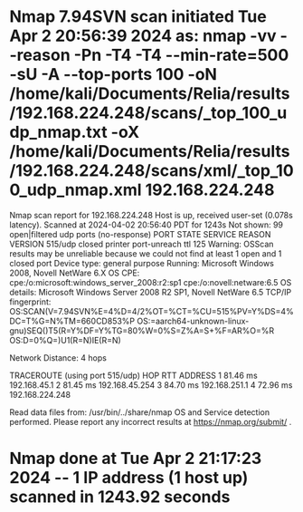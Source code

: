 # Nmap 7.94SVN scan initiated Tue Apr  2 20:56:39 2024 as: nmap -vv --reason -Pn -T4 -T4 --min-rate=500 -sU -A --top-ports 100 -oN /home/kali/Documents/Relia/results/192.168.224.248/scans/_top_100_udp_nmap.txt -oX /home/kali/Documents/Relia/results/192.168.224.248/scans/xml/_top_100_udp_nmap.xml 192.168.224.248
Nmap scan report for 192.168.224.248
Host is up, received user-set (0.078s latency).
Scanned at 2024-04-02 20:56:40 PDT for 1243s
Not shown: 99 open|filtered udp ports (no-response)
PORT    STATE  SERVICE REASON               VERSION
515/udp closed printer port-unreach ttl 125
Warning: OSScan results may be unreliable because we could not find at least 1 open and 1 closed port
Device type: general purpose
Running: Microsoft Windows 2008, Novell NetWare 6.X
OS CPE: cpe:/o:microsoft:windows_server_2008:r2:sp1 cpe:/o:novell:netware:6.5
OS details: Microsoft Windows Server 2008 R2 SP1, Novell NetWare 6.5
TCP/IP fingerprint:
OS:SCAN(V=7.94SVN%E=4%D=4/2%OT=%CT=%CU=515%PV=Y%DS=4%DC=T%G=N%TM=660CD853%P
OS:=aarch64-unknown-linux-gnu)SEQ()T5(R=Y%DF=Y%TG=80%W=0%S=Z%A=S+%F=AR%O=%R
OS:D=0%Q=)U1(R=N)IE(R=N)

Network Distance: 4 hops

TRACEROUTE (using port 515/udp)
HOP RTT      ADDRESS
1   81.46 ms 192.168.45.1
2   81.45 ms 192.168.45.254
3   84.70 ms 192.168.251.1
4   72.96 ms 192.168.224.248

Read data files from: /usr/bin/../share/nmap
OS and Service detection performed. Please report any incorrect results at https://nmap.org/submit/ .
# Nmap done at Tue Apr  2 21:17:23 2024 -- 1 IP address (1 host up) scanned in 1243.92 seconds
